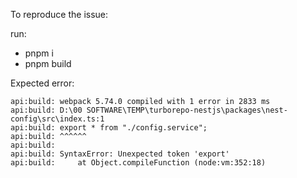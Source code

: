 To reproduce the issue:

run:

- pnpm i
- pnpm build

Expected error:

```
api:build: webpack 5.74.0 compiled with 1 error in 2833 ms
api:build: D:\00 SOFTWARE\TEMP\turborepo-nestjs\packages\nest-config\src\index.ts:1
api:build: export * from "./config.service";
api:build: ^^^^^^
api:build:
api:build: SyntaxError: Unexpected token 'export'
api:build:     at Object.compileFunction (node:vm:352:18)
```
